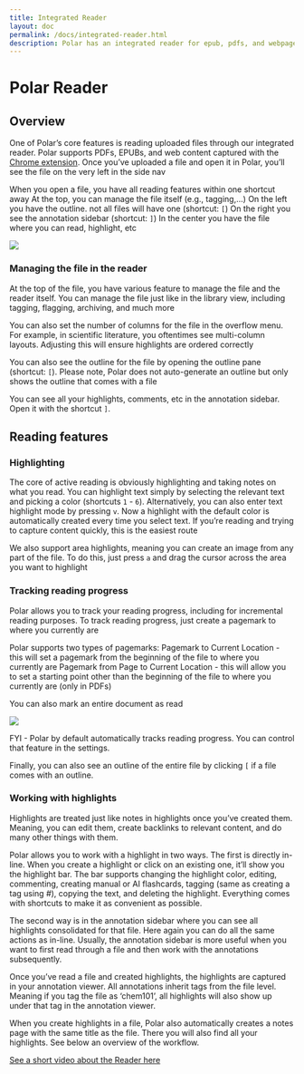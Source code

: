 ```yaml
---
title: Integrated Reader
layout: doc
permalink: /docs/integrated-reader.html
description: Polar has an integrated reader for epub, pdfs, and webpages with a wide variety of features. The annotation sidebar in Polar shows a list of highlights, comments and flashcards associated with a specific document. 
---
```


# Polar Reader

## Overview

One of Polar’s core features is reading uploaded files through our integrated reader. Polar supports PDFs, EPUBs, and web content captured with the <a href="https://chrome.google.com/webstore/detail/save-to-polar/jkfdkjomocoaljglgddnmhcbolldcafd?hl=en">Chrome extension</a>. Once you’ve uploaded a file and open it in Polar, you’ll see the file on the very left in the side nav

When you open a file, you have all reading features within one shortcut away
At the top, you can manage the file itself (e.g., tagging,...)
On the left you have the outline. not all files will have one (shortcut: ```[```)
On the right you see the annotation sidebar  (shortcut: ```]```)
In the center you have the file where you can read, highlight, etc

<img class="img-fluid" src="https://i.imgur.com/baNDlHS.png">

### Managing the file in the reader

At the top of the file, you have various feature to manage the file and the reader itself. You can manage the file just like in the library view, including tagging, flagging, archiving, and much more

You can also set the number of columns for the file in the overflow menu. For example, in scientific literature, you oftentimes see multi-column layouts. Adjusting this will ensure highlights are ordered correctly

You can also see the outline for the file by opening the outline pane (shortcut: ```[```). Please note, Polar does not auto-generate an outline but only shows the outline that comes with a file

You can see all your highlights, comments, etc in the annotation sidebar. Open it with the shortcut ```]```.

## Reading features

### Highlighting

The core of active reading is obviously highlighting and taking notes on what you read. You can highlight text simply by selecting the relevant text and picking a color (shortcuts ```1``` - ```6```). Alternatively, you can also enter text highlight mode by pressing ```v```. Now a highlight with the default color is automatically created every time you select text. If you’re reading and trying to capture content quickly, this is the easiest route

We also support area highlights, meaning you can create an image from any part of the file. To do this, just press ```a``` and drag the cursor across the area you want to highlight

### Tracking reading progress

Polar allows you to track your reading progress, including for incremental reading purposes. To track reading progress, just create a pagemark to where you currently are

Polar supports two types of pagemarks:
Pagemark to Current Location - this will set a pagemark from the beginning of the file to where you currently are
Pagemark from Page to Current Location - this will allow you to set a starting point other than the beginning of the file to where you currently are (only in PDFs)

You can also mark an entire document as read

<img class="img-fluid" src="https://i.imgur.com/6APNYV0.png">

FYI - Polar by default automatically tracks reading progress. You can control that feature in the settings.

Finally, you can also see an outline of the entire file by clicking ```[``` if a file comes with an outline.

### Working with highlights

Highlights are treated just like notes in highlights once you’ve created them. Meaning, you can edit them, create backlinks to relevant content, and do many other things with them.

Polar allows you to work with a highlight in two ways. The first is directly in-line. When you create a highlight or click on an existing one, it’ll show you the highlight bar. The bar supports changing the highlight color, editing, commenting, creating manual or AI flashcards, tagging (same as creating a tag using #), copying the text, and deleting the highlight. Everything comes with shortcuts to make it as convenient as possible.

The second way is in the annotation sidebar where you can see all highlights consolidated for that file. Here again you can do all the same actions as in-line. Usually, the annotation sidebar is more useful when you want to first read through a file and then work with the annotations subsequently.

Once you’ve read a file and created highlights, the highlights are captured in your annotation viewer. All annotations inherit tags from the file level. Meaning if you tag the file as ‘chem101’, all highlights will also show up under that tag in the annotation viewer.

When you create highlights in a file, Polar also automatically creates a notes page with the same title as the file. There you will also find all your highlights. See below an overview of the workflow.

<a href="https://youtu.be/OiSWMMqXrdI">See a short video about the Reader here</a>
